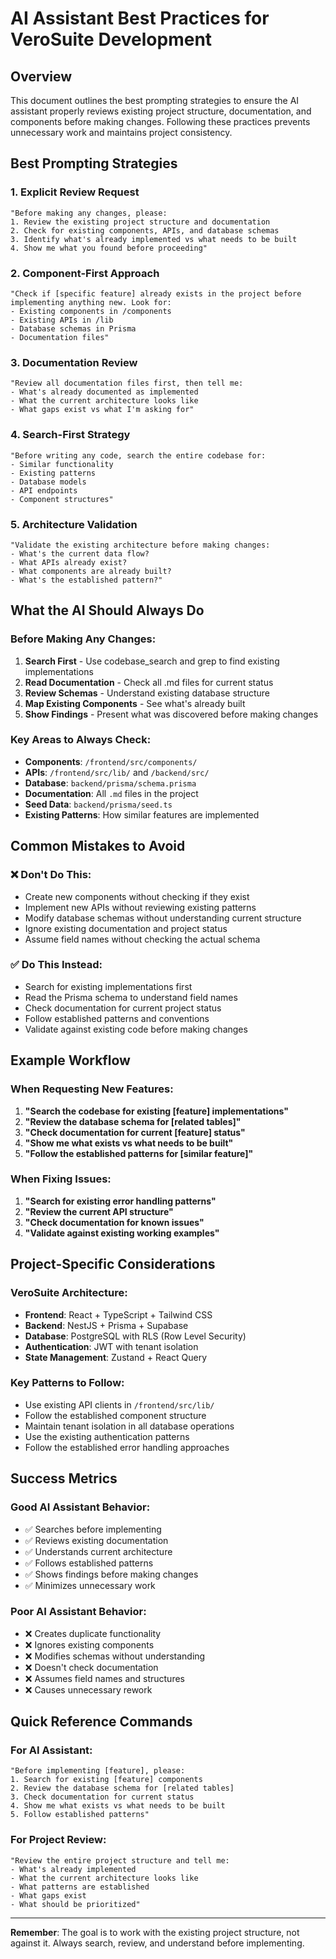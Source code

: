 # AI Assistant Best Practices for VeroSuite Development

## Overview
This document outlines the best prompting strategies to ensure the AI assistant properly reviews existing project structure, documentation, and components before making changes. Following these practices prevents unnecessary work and maintains project consistency.

## Best Prompting Strategies

### 1. Explicit Review Request
```
"Before making any changes, please:
1. Review the existing project structure and documentation
2. Check for existing components, APIs, and database schemas
3. Identify what's already implemented vs what needs to be built
4. Show me what you found before proceeding"
```

### 2. Component-First Approach
```
"Check if [specific feature] already exists in the project before implementing anything new. Look for:
- Existing components in /components
- Existing APIs in /lib
- Database schemas in Prisma
- Documentation files"
```

### 3. Documentation Review
```
"Review all documentation files first, then tell me:
- What's already documented as implemented
- What the current architecture looks like
- What gaps exist vs what I'm asking for"
```

### 4. Search-First Strategy
```
"Before writing any code, search the entire codebase for:
- Similar functionality
- Existing patterns
- Database models
- API endpoints
- Component structures"
```

### 5. Architecture Validation
```
"Validate the existing architecture before making changes:
- What's the current data flow?
- What APIs already exist?
- What components are already built?
- What's the established pattern?"
```

## What the AI Should Always Do

### Before Making Any Changes:
1. **Search First** - Use codebase_search and grep to find existing implementations
2. **Read Documentation** - Check all .md files for current status
3. **Review Schemas** - Understand existing database structure
4. **Map Existing Components** - See what's already built
5. **Show Findings** - Present what was discovered before making changes

### Key Areas to Always Check:
- **Components**: `/frontend/src/components/`
- **APIs**: `/frontend/src/lib/` and `/backend/src/`
- **Database**: `backend/prisma/schema.prisma`
- **Documentation**: All `.md` files in the project
- **Seed Data**: `backend/prisma/seed.ts`
- **Existing Patterns**: How similar features are implemented

## Common Mistakes to Avoid

### ❌ Don't Do This:
- Create new components without checking if they exist
- Implement new APIs without reviewing existing patterns
- Modify database schemas without understanding current structure
- Ignore existing documentation and project status
- Assume field names without checking the actual schema

### ✅ Do This Instead:
- Search for existing implementations first
- Read the Prisma schema to understand field names
- Check documentation for current project status
- Follow established patterns and conventions
- Validate against existing code before making changes

## Example Workflow

### When Requesting New Features:
1. **"Search the codebase for existing [feature] implementations"**
2. **"Review the database schema for [related tables]"**
3. **"Check documentation for current [feature] status"**
4. **"Show me what exists vs what needs to be built"**
5. **"Follow the established patterns for [similar feature]"**

### When Fixing Issues:
1. **"Search for existing error handling patterns"**
2. **"Review the current API structure"**
3. **"Check documentation for known issues"**
4. **"Validate against existing working examples"**

## Project-Specific Considerations

### VeroSuite Architecture:
- **Frontend**: React + TypeScript + Tailwind CSS
- **Backend**: NestJS + Prisma + Supabase
- **Database**: PostgreSQL with RLS (Row Level Security)
- **Authentication**: JWT with tenant isolation
- **State Management**: Zustand + React Query

### Key Patterns to Follow:
- Use existing API clients in `/frontend/src/lib/`
- Follow the established component structure
- Maintain tenant isolation in all database operations
- Use the existing authentication patterns
- Follow the established error handling approaches

## Success Metrics

### Good AI Assistant Behavior:
- ✅ Searches before implementing
- ✅ Reviews existing documentation
- ✅ Understands current architecture
- ✅ Follows established patterns
- ✅ Shows findings before making changes
- ✅ Minimizes unnecessary work

### Poor AI Assistant Behavior:
- ❌ Creates duplicate functionality
- ❌ Ignores existing components
- ❌ Modifies schemas without understanding
- ❌ Doesn't check documentation
- ❌ Assumes field names and structures
- ❌ Causes unnecessary rework

## Quick Reference Commands

### For AI Assistant:
```
"Before implementing [feature], please:
1. Search for existing [feature] components
2. Review the database schema for [related tables]
3. Check documentation for current status
4. Show me what exists vs what needs to be built
5. Follow established patterns"
```

### For Project Review:
```
"Review the entire project structure and tell me:
- What's already implemented
- What the current architecture looks like
- What patterns are established
- What gaps exist
- What should be prioritized"
```

---

**Remember**: The goal is to work with the existing project structure, not against it. Always search, review, and understand before implementing.
